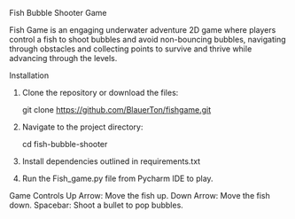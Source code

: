 Fish Bubble Shooter Game

Fish Game is an engaging underwater adventure 2D game where players control a fish to shoot bubbles and avoid non-bouncing bubbles, navigating through obstacles and collecting points to survive and thrive while advancing through the levels.


 Installation

1. Clone the repository or download the files:
   
   git clone https://github.com/BlauerTon/fishgame.git

2. Navigate to the project directory:
   
   cd fish-bubble-shooter
3. Install dependencies outlined in requirements.txt
   
   
4.   Run the Fish_game.py file from Pycharm IDE to play.


 Game Controls
   Up Arrow: Move the fish up.
   Down Arrow: Move the fish down.
   Spacebar: Shoot a bullet to pop bubbles.








